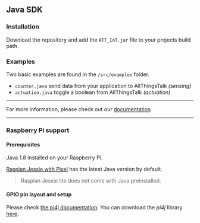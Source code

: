 Java SDK
---

### Installation

Download the repository and add the `ATT_IoT.jar` file to your projects build path.

### Examples

Two basic examples are found in the `/src/examples` folder.
* `counter.java` send data from your application to AllThingsTalk _(sensing)_
* `actuation.java` toggle a boolean from AllThingsTalk _(actuation)_

---

For more information, please check out our [documentation](http://docs.allthingstalk.com/developers/sdk/java)

---

### Raspberry Pi support

#### Prerequisites

Java 1.8 installed on your Raspberry Pi.

[Raspian Jessie with Pixel](https://www.raspberrypi.org/downloads/raspbian/) has the latest Java version by default.

> Raspian Jessie lite does not come with Java preinstalled.

#### GPIO pin layout and setup

Please check [the pi4j documentation](http://pi4j.com/example/control.html).
You can download the _pi4j_ library [here](http://pi4j.com/download.html).